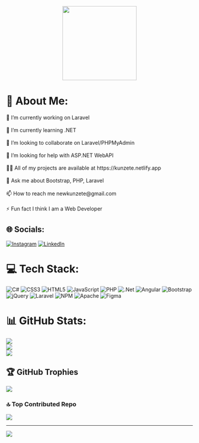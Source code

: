<div id="header" align="center">
  <img src="https://cdn.prod.website-files.com/6257adef93867e50d84d30e2/654fa4be5d8356f96db97699_WumpusDancing.gif" width="200"/>
</div>

<h1>💫 About Me:</h1>
🔭 I’m currently working on Laravel<br><br>🌱 I’m currently learning .NET<br><br>👯 I’m looking to collaborate on Laravel/PHPMyAdmin<br><br>🤝 I’m looking for help with ASP.NET WebAPI<br><br>👨‍💻 All of my projects are available at https://kunzete.netlify.app<br><br>💬 Ask me about Bootstrap, PHP, Laravel<br><br>📫 How to reach me newkunzete@gmail.com<br><br>⚡ Fun fact I think I am a Web Developer


## 🌐 Socials:
[![Instagram](https://img.shields.io/badge/Instagram-%23E4405F.svg?logo=Instagram&logoColor=white)](https://instagram.com/_.its_me_mariooo._) [![LinkedIn](https://img.shields.io/badge/LinkedIn-%230077B5.svg?logo=linkedin&logoColor=white)](https://linkedin.com/in/mohtashimkhan17) 

# 💻 Tech Stack:
![C#](https://img.shields.io/badge/c%23-%23239120.svg?style=for-the-badge&logo=csharp&logoColor=white) ![CSS3](https://img.shields.io/badge/css3-%231572B6.svg?style=for-the-badge&logo=css3&logoColor=white) ![HTML5](https://img.shields.io/badge/html5-%23E34F26.svg?style=for-the-badge&logo=html5&logoColor=white) ![JavaScript](https://img.shields.io/badge/javascript-%23323330.svg?style=for-the-badge&logo=javascript&logoColor=%23F7DF1E) ![PHP](https://img.shields.io/badge/php-%23777BB4.svg?style=for-the-badge&logo=php&logoColor=white) ![.Net](https://img.shields.io/badge/.NET-5C2D91?style=for-the-badge&logo=.net&logoColor=white) ![Angular](https://img.shields.io/badge/angular-%23DD0031.svg?style=for-the-badge&logo=angular&logoColor=white) ![Bootstrap](https://img.shields.io/badge/bootstrap-%238511FA.svg?style=for-the-badge&logo=bootstrap&logoColor=white) ![jQuery](https://img.shields.io/badge/jquery-%230769AD.svg?style=for-the-badge&logo=jquery&logoColor=white) ![Laravel](https://img.shields.io/badge/laravel-%23FF2D20.svg?style=for-the-badge&logo=laravel&logoColor=white) ![NPM](https://img.shields.io/badge/NPM-%23CB3837.svg?style=for-the-badge&logo=npm&logoColor=white) ![Apache](https://img.shields.io/badge/apache-%23D42029.svg?style=for-the-badge&logo=apache&logoColor=white) ![Figma](https://img.shields.io/badge/figma-%23F24E1E.svg?style=for-the-badge&logo=figma&logoColor=white)
# 📊 GitHub Stats:
![](https://github-readme-stats.vercel.app/api?username=Kunzete&theme=dark&hide_border=true&include_all_commits=true&count_private=true)<br/>
![](https://github-readme-streak-stats.herokuapp.com/?user=Kunzete&theme=dark&hide_border=true)<br/>
![](https://github-readme-stats.vercel.app/api/top-langs/?username=Kunzete&theme=dark&hide_border=true&include_all_commits=true&count_private=true&layout=compact)

## 🏆 GitHub Trophies
![](https://github-profile-trophy.vercel.app/?username=Kunzete&theme=dark&no-frame=true&no-bg=true&margin-w=4)

### 🔝 Top Contributed Repo
![](https://github-contributor-stats.vercel.app/api?username=Kunzete&limit=5&theme=dark&combine_all_yearly_contributions=true)

---
[![](https://visitcount.itsvg.in/api?id=Kunzete&icon=0&color=12)](https://visitcount.itsvg.in)

<!-- Proudly created with GPRM ( https://gprm.itsvg.in ) -->
